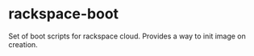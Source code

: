 rackspace-boot
==============

Set of boot scripts for rackspace cloud. Provides a way to init image on creation.